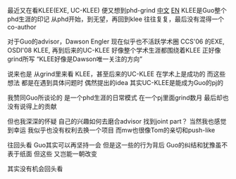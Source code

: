 最近又在看KLEE(EXE, UC-KLEE)
便又想到phd-grind  [中文](/blog/data/phd-grind.pdf) [EN](/blog/data/phd-grind-en.pdf)
KLEE是Guo整个phd生涯的印记
从phd开始，到无望，再回到klee
往往复复，最后没有混得一个co-author

对于Guo的advisor，Dawson Engler
现在似乎也不活跃学术圈
CCS'06 的EXE, OSDI'08 KLEE, 再到后来的UC-KLEE
好像整个学术生涯都围绕着KLEE
正好像grind所写
“KLEE好像是Dawson唯一关注的方向”

说来也是
从grind里来看
KLEE，甚至后来的UC-KLEE
在学术上是成功的
而这些想法
都是在遇到具体问题时
偶然提出的idea
其实UC-KLEE是能成为Guo的pj的

我赞同Guo所谈论的
是一个phd生涯的日常模式
在一个pj里面grind数月
最后却也没有说得上的贡献

但也我深深的怀疑
自己的兴趣如何去磨合advisor
找到joint part？
当然我也感觉到幸运
我似乎也没有权利去换一个项目
而mw也很像Tom的亲切和push-like

往回头看
Guo其实可以再坚持一会
但是这一些的行为背后
Guo的纠结和犹豫虽不表于纸面
但这些
又岂能一朝改变

其实没有机会回头看
